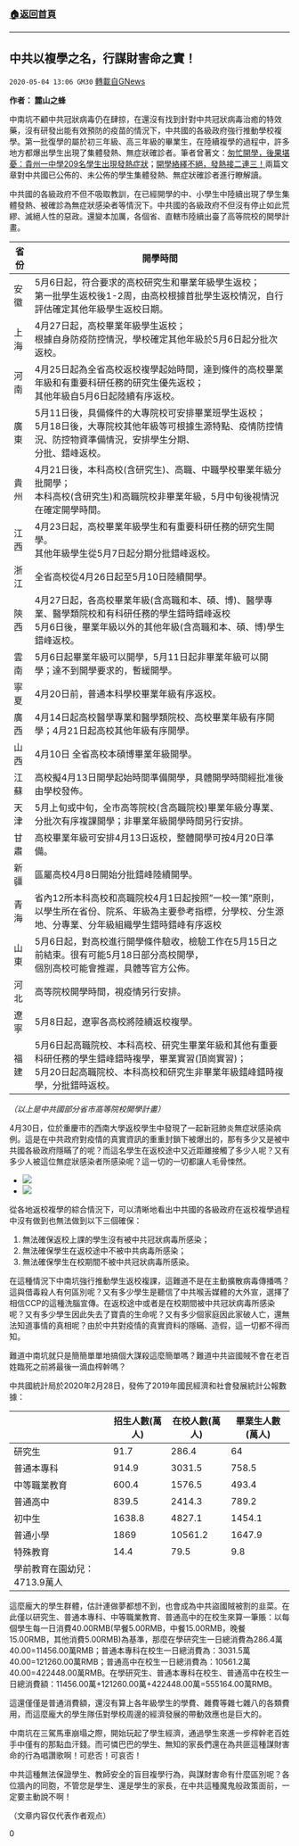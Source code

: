 ###  [:house:返回首頁](https://github.com/ourhimalayas/txt)
---

## 中共以複學之名，行謀財害命之實！
`2020-05-04 13:06 GM30` [轉載自GNews](https://gnews.org/zh-hant/193905/)

**作者： 麓山之蜂**

中南坑不顧中共冠狀病毒仍在肆掠，在還沒有找到針對中共冠狀病毒治癒的特效藥，沒有研發出能有效預防的疫苗的情況下，中共國的各級政府強行推動學校複學。第一批復學的屬於初三年級、高三年級的畢業生，在陸續複學的過程中，許多地方都爆出學生出現了集體發熱、無症狀確診者。筆者曾著文：[匆忙開學，後果堪憂：貴州一中學209名學生出現發熱症狀](https://gnews.org/zh-hans/154011/)；[開學絡繹不絕，發熱接二連三！](https://gnews.org/zh-hans/173070/)兩篇文章對中共國已公佈的、未公佈的學生集體發熱、無症狀確診者進行瞭解讀。

中共國的各級政府不但不吸取教訓，在已經開學的中、小學生中陸續出現了學生集體發熱、被確診為無症狀感染者等情況下。中共國的各級政府不但沒有停止如此荒繆、滅絕人性的惡政。還變本加厲，各個省、直轄市陸續出臺了高等院校的開學計畫。


| 省份 | 開學時間 |
| --- | --- |
| 安徽 | 5月6日起，符合要求的高校研究生和畢業年級學生返校；<br>第一批學生返校後1-2周，由高校根據首批學生返校情況，自行評估確定其他年級學生返校日期。 |
| 上海 | 4月27日起，高校畢業年級學生返校；<br>根據自身防疫防控情況，學校確定其他年級於5月6日起分批次返校。 |
| 河南 | 4月25日起為全省高校返校複學起始時間，達到條件的高校畢業年級和有重要科研任務的研究生優先返校；<br>其他年級自5月6日起陸續有序返校。 |
| 廣東 | 5月11日後，具備條件的大專院校可安排畢業班學生返校；<br>5月18日後，大專院校其他年級等可根據生源特點、疫情防控情況、防控物資準備情況，安排學生分期、<br>分批、錯峰返校。 |
| 貴州 | 4月21日後，本科高校(含研究生)、高職、中職學校畢業年級分批開學；<br>本科高校(含研究生)和高職院校非畢業年級，5月中旬後視情況在確定開學時間。 |
| 江西 | 4月23日起，高校畢業年級學生和有重要科研任務的研究生開學。<br>其他年級學生從5月7日起分期分批錯峰返校。 |
| 浙江 | 全省高校從4月26日起至5月10日陸續開學。 |
| 陝西 | 4月27日起，各高校畢業年級(含高職和本、碩、博)、醫學專業、醫學類院校和有科研任務的學生錯時錯峰返校<br>5月6日後，畢業年級以外的其他年級(含高職和本、碩、博)學生錯峰返校。 |
| 雲南 | 5月6日起畢業年級可以開學，5月11日起非畢業年級可以開學；達不到開學要求的，暫緩開學。 |
| 寧夏 | 4月20日前，普通本科學校畢業年級有序返校。 |
| 廣西 | 4月14日起高校醫學專業和醫學類院校、高校畢業年級有序開學；4月21日起高校其他年級有序開學。 |
| 山西 | 4月10日 全省高校本碩博畢業年級開學。 |
| 江蘇 | 高校擬4月13日開學起始時間準備開學，具體開學時間經批准後由學校發佈。 |
| 天津 | 5月上旬或中旬，全市高等院校(含高職院校)畢業年級分專業、分批次有序複課開學；非畢業年級開學時間另行安排。 |
| 甘肅 | 高校畢業年級可安排4月13日返校，整體開學可按4月20日準備。 |
| 新疆 | 區屬高校4月8日開始分批錯峰陸續開學。 |
| 青海 | 省內12所本科高校和高職院校4月1日起按照”一校一策”原則，以學生所在省份、院系、年級為主要參考指標，分學校、分生源地、分專業、分年級組織學生錯時錯峰有序返校 |
| 山東 | 5月6日起，對高校進行開學條件驗收，檢驗工作在5月15日之前結束。很有可能5月18日部分高校開學，<br>個別高校可能會推遲，具體等官方公佈。 |
| 河北 | 高等院校開學時間，視疫情另行安排。 |
| 遼寧 | 5月8日起，遼寧各高校將陸續返校複學。 |
| 福建 | 5月6日起高職院校、本科高校、研究生畢業年級和其他有重要科研任務的學生錯峰錯時複學，畢業實習(頂崗實習)；<br>5月20日起高職院校、本科高校和研究生非畢業年級錯峰錯時複學，分批錯時返校。 |


*（以上是中共國部分省市高等院校開學計畫）*

4月30日，位於重慶市的西南大學返校學生中發現了一起新冠肺炎無症狀感染病例。這是在中共政府對疫情的真實資訊的重重封鎖下被爆出的，那有多少又是被中共國各級政府隱瞞了的呢？而這名學生在返校途中又近距離接觸了多少人呢？又有多少人被這位無症狀感染者所感染呢？這一切的一切都讓人毛骨悚然。

- ![](https://s3.amazonaws.com/gnews-media-offload/wp-content/uploads/2020/05/04125336/3-9.png)
- ![](https://s3.amazonaws.com/gnews-media-offload/wp-content/uploads/2020/05/04125346/2-14.png)


從各地返校複學的綜合情況下，可以清晰地看出中共國的各級政府在返校複學過程中沒有做到也無法做到以下三個確保：

1. 無法確保返校上課的學生沒有被中共冠狀病毒所感染；
2. 無法確保學生在返校途中不被中共病毒所感染；
3. 無法確保學生在校期間不被中共冠狀病毒所感染。


在這種情況下中南坑強行推動學生返校複課，這難道不是在主動擴散病毒傳播嗎？這與借毒殺人有何區別呢？又有多少學生是聽信了中共喉舌媒體的大外宣，選擇了相信CCP的這種洗腦宣傳。在返校途中或者是在校期間被中共冠狀病毒所感染呢？又有多少學生因此失去了寶貴的生命呢？又有多少個家庭因此家破人亡，還無法知道事情的真相呢？由於中共對疫情的真實資料的隱瞞、造假，這一切都不得而知。

難道中南坑就只是簡簡單單地搞個大謀殺這麼簡單嗎？難道中共盜國賊不會在老百姓臨死之前將最後一滴血榨幹嗎？

中共國統計局於2020年2月28日，發佈了2019年國民經濟和社會發展統計公報數據：


|   | 招生人數(萬人) | 在校人數(萬人) | 畢業生人數(萬人) |
| --- | --- | --- | --- |
| 研究生 | 91.7 | 286.4 | 64 |
| 普通本專科 | 914.9 | 3031.5 | 758.5 |
| 中等職業教育 | 600.4 | 1576.5 | 493.4 |
| 普通高中 | 839.5 | 2414.3 | 789.2 |
| 初中生 | 1638.8 | 4827.1 | 1454.1 |
| 普通小學 | 1869 | 10561.2 | 1647.9 |
| 特殊教育 | 14.4 | 79.5 | 9.8 |
| 學前教育在園幼兒：4713.9萬人 |


這麼龐大的學生群體，估計連做夢都想不到，也會成為中共盜國賊被割的韭菜。在此僅以研究生、普通本專科、中等職業教育、普通高中的在校生來算一筆賬：以每個學生每一日消費40.00RMB(早餐5.00RMB，中餐15.00RMB，晚餐15.00RMB，其他消費5.00RMB)為基準，那麼在學研究生一日總消費為286.4萬![]()40.00=11456.00萬RMB；普通本專科在校生一日總消費為：3031.5萬![]()40.00=121260.00萬RMB；普通高中在校生一日總消費為：10561.2萬![]()40.00=422448.00萬RMB。在學研究生、普通本專科在校生、普通高中在校生一日總消費額：11456.00萬+121260.00萬+422448.00萬=555164.00萬RMB。

這還僅僅是普通消費額，還沒有算上各年級學生的學費、雜費等雜七雜八的各類費用，而這麼龐大的學生隊伍對學校周邊的經濟發展的帶動效應也是巨大的。

中南坑在三駕馬車崩塌之際，開始玩起了學生經濟，通過學生來進一步榨幹老百姓手中僅有的那點血汗錢。而可憐巴巴的學生、無知的家長們還在為共匪這種謀財害命的行為唱讚歌啊！可悲否！可哀否！

中共這種無法保證學生、教師安全的盲目複學行為，與謀財害命有什麼區別呢？各位牆內的同胞，不管您是學生、還是學生的家長，在中共這種魔鬼般政策面前，一定要主動說不啊！

（文章内容仅代表作者观点）

0
